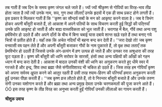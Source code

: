 तब गाती हैं जब दिन के समय कृष्ण जंगल चले जाते हैं। ज्यों ज्यों श्रीकृष्ण से गोपियों का विरह-भाव तीव्र होता जाता है त्यों त्यों उनके नाम, रूप, गुण तथा लीलाएँ उनके हृदयों में एक ही साथ प्रकट होने लगती हैं। इस प्रकार वे मिलकर गाती हैं कि ''कृष्ण का सौन्दर्य सबों के मन को आकृष्ट करने वाला है। जब वे त्रिभंग होकर अपनी बाँसुरी बजाते हैं, तो आकाश में अपने पतियों के साथ विचरण करती हुई सिद्धों की पति्नयाँ उनके प्रति आकृष्ट हो जाती हैं और बाह्य वास्तविकता को भूल जाती हैं। चरागाह में बैल, गौवें तथा अन्य पशु हर्षविभोर हो उठते हैं और अपने दाँतों के बीच में बिना चबाई घास दबाये शान्त खड़े रहते हैं तथा बनाए गये चित्रों से प्रतीत होते हैं। यहाँ तक कि अचेत नदियाँ भी बहना बन्द कर देती हैं। ''जरा देखो तो! जब कृष्ण वनवासी वष पहन लेते हैं और अपनी बाँसुरी बजाकर गौवों के नाम पुकारते हैं, तो वृक्ष तथा लताएँ तक प्रेमविभोर हो उठती हैं जिससे उनके अंग-प्रत्यंग में व्रण उत्पन्न हो जाते हैं और उनका रस अश्रुधारा की तरह फूट पड़ता है। कृष्ण की बाँसुरी की ध्वनि सरोवर के सारसों, हंसों तथा अन्य पक्षियों की आँखों को गहन ध्यान में बन्द करा देती है। आकाश में बादल उनकी वंशी की ध्वनि का अनुकरण करते हुए धीमे स्वर में गरजते हैं और इन्द्र, शिव तथा ब्रह्मा जैसे संगीतविशारद भी चकित हो उठते हैं। जिस तरह हम गोपियाँ कृष्ण को अपना सर्वस्व अॢपत करने को आतुर रहती हैं उसी तरह श्याम-हिरण की पत्नियाँ हमारा अनुकरण करती हुईं उनका पीछा करती हैं। ''जब कृष्ण व्रज लौटते होते हैं, तो वे निरन्तर बाँसुरी बजाते हैं और उनके तरुण संगी उनका यशोगान करते हैं और ब्रह्मा तथा अन्य प्रमुख देवता उनके चरणकमलों की पूजा करने आते हैं।ÓÓ इस तरह कृष्ण के तीव्र विरह का अनुभव करती हुईं गोपियाँ उनकी लीलाओं का गायन करती हैं।  

**श्रीशुक उवाच** 